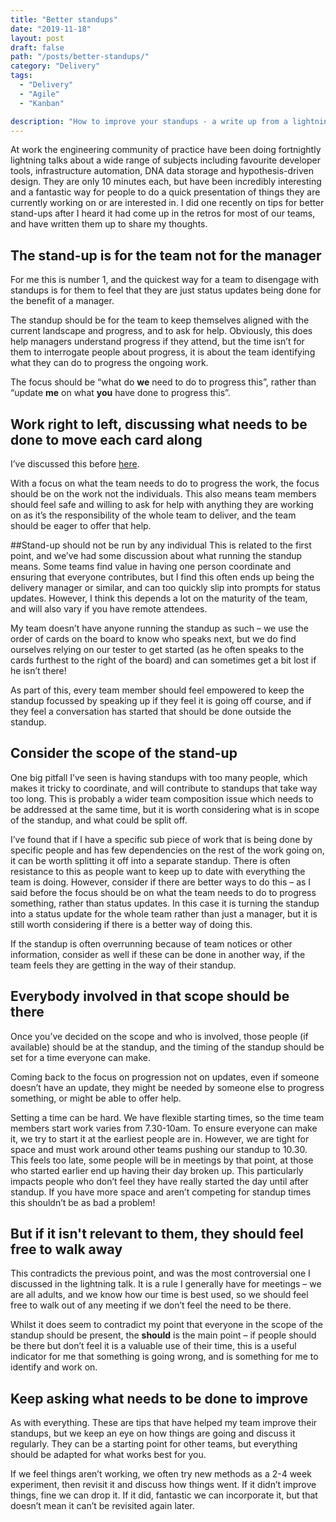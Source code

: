 ```yaml
---
title: "Better standups"
date: "2019-11-18"
layout: post
draft: false
path: "/posts/better-standups/"
category: "Delivery"
tags:
  - "Delivery"
  - "Agile"
  - "Kanban"

description: "How to improve your standups - a write up from a lightning talk I gave to our engineering community of practice"
---
```

At work the engineering community of practice have been doing fortnightly lightning talks about a wide range of subjects including favourite developer tools, infrastructure automation, DNA data storage and hypothesis-driven design. They are only 10 minutes each, but have been incredibly interesting and a fantastic way for people to do a quick presentation of things they are currently working on or are interested in. I did one recently on tips for better stand-ups after I heard it had come up in the retros for most of our teams, and have written them up to share my thoughts.

## The stand-up is for the team not for the manager 
For me this is number 1, and the quickest way for a team to disengage with standups is for them to feel that they are just status updates being done for the benefit of a manager. 

The standup should be for the team to keep themselves aligned with the current landscape and progress, and to ask for help. Obviously, this does help managers understand progress if they attend, but the time isn’t for them to interrogate people about progress, it is about the team identifying what they can do to progress the ongoing work. 

The focus should be “what do **we** need to do to progress this”, rather than “update **me** on what **you** have done to progress this”.

## Work right to left, discussing what needs to be done to move each card along
I’ve discussed this before [here](/posts/why-we-walk-the-wall).

With a focus on what the team needs to do to progress the work, the focus should be on the work not the individuals. This also means team members should feel safe and willing to ask for help with anything they are working on as it’s the responsibility of the whole team to deliver, and the team should be eager to offer that help.

##Stand-up should not be run by any individual
This is related to the first point, and we’ve had some discussion about what running the standup means. Some teams find value in having one person coordinate and ensuring that everyone contributes, but I find this often ends up being the delivery manager or similar, and can too quickly slip into prompts for status updates. However, I think this depends a lot on the maturity of the team, and will also vary if you have remote attendees. 

My team doesn’t have anyone running the standup as such – we use the order of cards on the board to know who speaks next, but we do find ourselves relying on our tester to get started (as he often speaks to the cards furthest to the right of the board) and can sometimes get a bit lost if he isn’t there!

As part of this, every team member should feel empowered to keep the standup focussed by speaking up if they feel it is going off course, and if they feel a conversation has started that should be done outside the standup.

## Consider the scope of the stand-up
One big pitfall I’ve seen is having standups with too many people, which makes it tricky to coordinate, and will contribute to standups that take way too long. This is probably a wider team composition issue which needs to be addressed at the same time, but it is worth considering what is in scope of the standup, and what could be split off. 

I’ve found that if I have a specific sub piece of work that is being done by specific people and has few dependencies on the rest of the work going on, it can be worth splitting it off into a separate standup. There is often resistance to this as people want to keep up to date with everything the team is doing. However, consider if there are better ways to do this – as I said before the focus should be on what the team needs to do to progress something, rather than status updates. In this case it is turning the standup into a status update for the whole team rather than just a manager, but it is still worth considering if there is a better way of doing this.

If the standup is often overrunning because of team notices or other information, consider as well if these can be done in another way, if the team feels they are getting in the way of their standup.

## Everybody involved in that scope should be there
Once you’ve decided on the scope and who is involved, those people (if available) should be at the standup, and the timing of the standup should be set for a time everyone can make.

Coming back to the focus on progression not on updates, even if someone doesn’t have an update, they might be needed by someone else to progress something, or might be able to offer help.

Setting a time can be hard. We have flexible starting times, so the time team members start work varies from 7.30-10am. To ensure everyone can make it, we try to start it at the earliest people are in. However, we are tight for space and must work around other teams pushing our standup to 10.30.  This feels too late, some people will be in meetings by that point, at those who started earlier end up having their day broken up. This particularly impacts people who don’t feel they have really started the day until after standup. If you have more space and aren’t competing for standup times this shouldn’t be as bad a problem! 

## But if it isn't relevant to them, they should feel free to walk away
This contradicts the previous point, and was the most controversial one I discussed in the lightning talk. It is a rule I generally have for meetings – we are all adults, and we know how our time is best used, so we should feel free to walk out of any meeting if we don’t feel the need to be there.

Whilst it does seem to contradict my point that everyone in the scope of the standup should be present, the **should** is the main point – if people should be there but don’t feel it is a valuable use of their time, this is a useful indicator for me that something is going wrong, and is something for me to identify and work on. 

## Keep asking what needs to be done to improve
As with everything. These are tips that have helped my team improve their standups, but we keep an eye on how things are going and discuss it regularly. They can be a starting point for other teams, but everything should be adapted for what works best for you.

If we feel things aren’t working, we often try new methods as a 2-4 week experiment, then revisit it and discuss how things went. If it didn’t improve things, fine we can drop it. If it did, fantastic we can incorporate it, but that doesn’t mean it can’t be revisited again later. 
